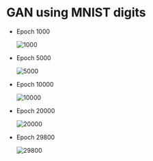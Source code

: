 # GAN using MNIST digits



* Epoch 1000

  ![1000](/Users/abalaji/Documents/GitProjects/Projects/GAN/MNIST_GAN/gen_images/1000.png)

* Epoch 5000

  ![5000](/Users/abalaji/Documents/GitProjects/Projects/GAN/MNIST_GAN/gen_images/5000.png)

* Epoch 10000

  ![10000](/Users/abalaji/Documents/GitProjects/Projects/GAN/MNIST_GAN/gen_images/10000.png)

* Epoch 20000

  ![20000](/Users/abalaji/Documents/GitProjects/Projects/GAN/MNIST_GAN/gen_images/20000.png)

* Epoch 29800

  ![29800](/Users/abalaji/Documents/GitProjects/Projects/GAN/MNIST_GAN/gen_images/29800.png)